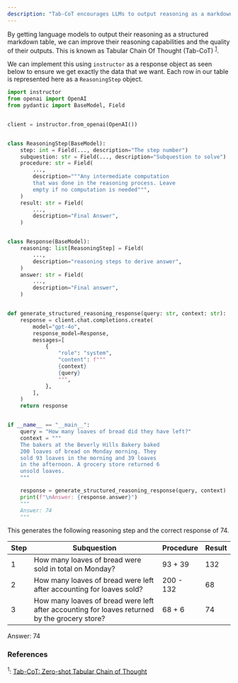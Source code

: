 ```yaml
---
description: "Tab-CoT encourages LLMs to output reasoning as a markdown table, improving the structure and reasoning of its output"
---
```


By getting language models to output their reasoning as a structured markdown table, we can improve their reasoning capabilities and the quality of their outputs. This is known as Tabular Chain Of Thought (Tab-CoT) <sup><a href="https://arxiv.org/pdf/2305.17812">1</a></sup>.

We can implement this using `instructor` as a response object as seen below to ensure we get exactly the data that we want. Each row in our table is represented here as a `ReasoningStep` object.

```python linenums="1"
import instructor
from openai import OpenAI
from pydantic import BaseModel, Field


client = instructor.from_openai(OpenAI())


class ReasoningStep(BaseModel):
    step: int = Field(..., description="The step number")
    subquestion: str = Field(..., description="Subquestion to solve")
    procedure: str = Field(
        ...,
        description="""Any intermediate computation
        that was done in the reasoning process. Leave
        empty if no computation is needed""",
    )
    result: str = Field(
        ...,
        description="Final Answer",
    )


class Response(BaseModel):
    reasoning: list[ReasoningStep] = Field(
        ...,
        description="reasoning steps to derive answer",
    )
    answer: str = Field(
        ...,
        description="Final answer",
    )


def generate_structured_reasoning_response(query: str, context: str):
    response = client.chat.completions.create(
        model="gpt-4o",
        response_model=Response,
        messages=[
            {
                "role": "system",
                "content": f"""
                {context}
                {query}
                """,
            },
        ],
    )
    return response


if __name__ == "__main__":
    query = "How many loaves of bread did they have left?"
    context = """
    The bakers at the Beverly Hills Bakery baked
    200 loaves of bread on Monday morning. They
    sold 93 loaves in the morning and 39 loaves
    in the afternoon. A grocery store returned 6
    unsold loaves.
    """

    response = generate_structured_reasoning_response(query, context)
    print(f"\nAnswer: {response.answer}")
    """
    Answer: 74
    """
```

This generates the following reasoning step and the correct response of 74.

| Step | Subquestion                                                                                   | Procedure | Result |
| ---- | --------------------------------------------------------------------------------------------- | --------- | ------ |
| 1    | How many loaves of bread were sold in total on Monday?                                        | 93 + 39   | 132    |
| 2    | How many loaves of bread were left after accounting for loaves sold?                          | 200 - 132 | 68     |
| 3    | How many loaves of bread were left after accounting for loaves returned by the grocery store? | 68 + 6    | 74     |

Answer: 74

### References

<sup id="ref-1">1</sup>: [Tab-CoT: Zero-shot Tabular Chain of Thought](https://arxiv.org/pdf/2305.17812)
